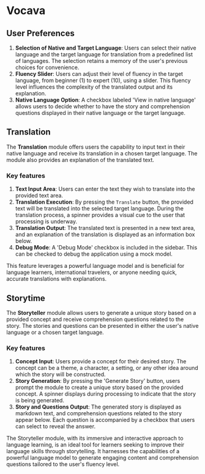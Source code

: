 # Vocava

## User Preferences
1. **Selection of Native and Target Language**: Users can select their native language and the target language for translation from a predefined list of languages. The selection retains a memory of the user's previous choices for convenience.
2. **Fluency Slider**: Users can adjust their level of fluency in the target language, from beginner (1) to expert (10), using a slider. This fluency level influences the complexity of the translated output and its explanation.
3. **Native Language Option**: A checkbox labeled 'View in native language' allows users to decide whether to have the story and comprehension questions displayed in their native language or the target language.

## Translation
The **Translation** module offers users the capability to input text in their native language and receive its translation in a chosen target language.
The module also provides an explanation of the translated text.

### Key features

1. **Text Input Area**: Users can enter the text they wish to translate into the provided text area.
2. **Translation Execution**: By pressing the `Translate` button, the provided text will be translated into the selected target language. During the translation process, a spinner provides a visual cue to the user that processing is underway.
3. **Translation Output**: The translated text is presented in a new text area, and an explanation of the translation is displayed as an information box below.
4. **Debug Mode**: A 'Debug Mode' checkbox is included in the sidebar. This can be checked to debug the application using a mock model.

This feature leverages a powerful language model and is beneficial for language learners, international travelers, or anyone needing quick, accurate translations with explanations.

## Storytime
The **Storyteller** module allows users to generate a unique story based on a provided concept and receive comprehension questions related to the story.
The stories and questions can be presented in either the user's native language or a chosen target language.

### Key features

1. **Concept Input**: Users provide a concept for their desired story. The concept can be a theme, a character, a setting, or any other idea around which the story will be constructed.
2. **Story Generation**: By pressing the 'Generate Story' button, users prompt the module to create a unique story based on the provided concept. A spinner displays during processing to indicate that the story is being generated.
3. **Story and Questions Output**: The generated story is displayed as markdown text, and comprehension questions related to the story appear below. Each question is accompanied by a checkbox that users can select to reveal the answer.

The Storyteller module, with its immersive and interactive approach to language learning, is an ideal tool for learners seeking to improve their language skills through storytelling.
It harnesses the capabilities of a powerful language model to generate engaging content and comprehension questions tailored to the user's fluency level.

